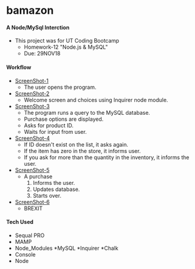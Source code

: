 # bamazon

#### A Node/MySql Interction 
* This project was for UT Coding Bootcamp 
    * Homework-12 "Node.js & MySQL"
    * Due: 29NOV18

#### Workflow
* [ScreenShot-1](/assets/media/1.png) 
    - The user opens the program.
* [ScreenShot-2](/assets/media/2.png) 
    - Welcome screen and choices using Inquirer node module.
* [ScreenShot-3](/assets/media/3.png)
    - The program runs a query to the MySQL database.
    - Purchase options are displayed.
    - Asks for product ID.
    - Waits for input from user.
* [ScreenShot-4](/assets/media/4.png)
    - If ID doesn't exist on the list, it asks again.
    - If the item has zero in the store, it informs user.
    - If you ask for more than the quantity in the inventory, it informs the user.
* [ScreenShot-5](/assets/media/5.png) 
    - A purchase 
        1. Informs the user.
        2. Updates database.
        3. Starts over.
* [ScreenShot-6](/assets/media/6.png) 
    - BREXIT

#### Tech Used
* Sequal PRO
* MAMP
* Node_Modules
    *MySQL
    *Inquirer
    *Chalk
* Console
* Node